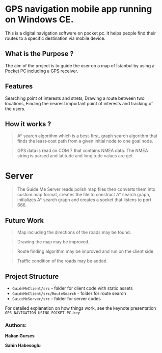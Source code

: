 # GPS navigation mobile app running on Windows CE.
This is a digital navigation software on pocket pc. It helps people find their routes to a specific destination via mobile device.

## What is the Purpose ?
The aim of the project is to guide the user on a map of İstanbul by using a Pocket PC including a GPS receiver. 

## Features  
Searching point of interests and strets,
Drawing a route between two locations, 
Finding the nearest important point of interests  and  tracking of the users.


## How it works ?

> A* search algorithm which is a best-first, graph search algorithm that finds the least-cost path from a given initial node to one goal node.

> GPS data is read on COM 7  that contains NMEA data. The NMEA string is parsed and latitude and longitude values are get.

# Server

> The Guide Me Server reads polish map files then converts them into custom map format, creates the file to construct A* search graph, initializes A* search graph   and  creates a socket that listens to port 666.

## Future Work

> Map including the directions of the roads may be found.

> Drawing the map may be improved.

> Route finding algorithm may be improved and run on the client side.

> Traffic condition of the roads may be added.

## Project Structure

* `GuideMeClient/src` - folder for client code with static assets
* `GuideMeClient/src/RouteSearch` - folder for route search
* `GuiceMeServer/src` - folder for server codes

For detailed explanation on how things work, see the keynote presentation `GPS NAVIGATION USING POCKET PC.key`

### Authors:
  
**Hakan Gurses**
  
**Sahin Habesoglu**
